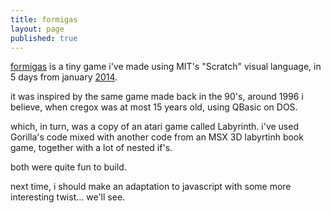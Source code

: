 ```yaml
---
title: formigas
layout: page
published: true
---
```


[formigas](https://scratch.mit.edu/projects/17273607/#player) is a tiny game i've made using MIT's "Scratch" visual language, in 5 days from january [2014](/2014).

it was inspired by the same game made back in the 90's, around 1996 i believe, when cregox was at most 15 years old, using QBasic on DOS.

which, in turn, was a copy of an atari game called Labyrinth. i've used Gorilla's code mixed with another code from an MSX 3D labyrtinh book game, together with a lot of nested if's.

both were quite fun to build.

next time, i should make an adaptation to javascript with some more interesting twist... we'll see.
